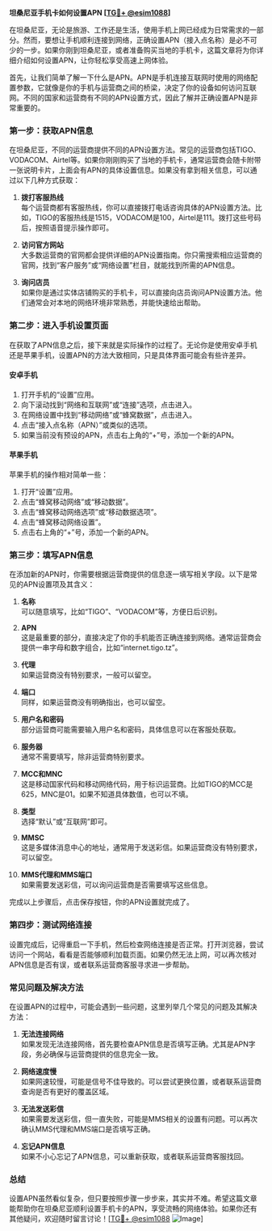 **坦桑尼亚手机卡如何设置APN [[TG💪+ @esim1088](https://t.me/s/esim1088)]**

在坦桑尼亚，无论是旅游、工作还是生活，使用手机上网已经成为日常需求的一部分。然而，要想让手机顺利连接到网络，正确设置APN（接入点名称）是必不可少的一步。如果你刚到坦桑尼亚，或者准备购买当地的手机卡，这篇文章将为你详细介绍如何设置APN，让你轻松享受高速上网体验。

首先，让我们简单了解一下什么是APN。APN是手机连接互联网时使用的网络配置参数，它就像是你的手机与运营商之间的桥梁，决定了你的设备如何访问互联网。不同的国家和运营商有不同的APN设置方式，因此了解并正确设置APN是非常重要的。

### **第一步：获取APN信息**

在坦桑尼亚，不同的运营商提供不同的APN设置方法。常见的运营商包括TIGO、VODACOM、Airtel等。如果你刚刚购买了当地的手机卡，通常运营商会随卡附带一张说明卡片，上面会有APN的具体设置信息。如果没有拿到相关信息，可以通过以下几种方式获取：

1. **拨打客服热线**  
   每个运营商都有客服热线，你可以直接拨打电话咨询具体的APN设置方法。比如，TIGO的客服热线是1515，VODACOM是100，Airtel是111。拨打这些号码后，按照语音提示操作即可。

2. **访问官方网站**  
   大多数运营商的官网都会提供详细的APN设置指南。你只需搜索相应运营商的官网，找到“客户服务”或“网络设置”栏目，就能找到所需的APN信息。

3. **询问店员**  
   如果你是通过实体店铺购买的手机卡，可以直接向店员询问APN设置方法。他们通常会对本地的网络环境非常熟悉，并能快速给出帮助。

### **第二步：进入手机设置页面**

在获取了APN信息之后，接下来就是实际操作的过程了。无论你是使用安卓手机还是苹果手机，设置APN的方法大致相同，只是具体界面可能会有些许差异。

#### **安卓手机**
1. 打开手机的“设置”应用。
2. 向下滚动找到“网络和互联网”或“连接”选项，点击进入。
3. 在网络设置中找到“移动网络”或“蜂窝数据”，点击进入。
4. 点击“接入点名称（APN）”或类似的选项。
5. 如果当前没有预设的APN，点击右上角的“+”号，添加一个新的APN。

#### **苹果手机**
苹果手机的操作相对简单一些：
1. 打开“设置”应用。
2. 点击“蜂窝移动网络”或“移动数据”。
3. 点击“蜂窝移动网络选项”或“移动数据选项”。
4. 点击“蜂窝移动网络设置”。
5. 点击右上角的“+”号，添加一个新的APN。

### **第三步：填写APN信息**

在添加新的APN时，你需要根据运营商提供的信息逐一填写相关字段。以下是常见的APN设置项及其含义：

1. **名称**  
   可以随意填写，比如“TIGO”、“VODACOM”等，方便日后识别。

2. **APN**  
   这是最重要的部分，直接决定了你的手机能否正确连接到网络。通常运营商会提供一串字母和数字组合，比如“internet.tigo.tz”。

3. **代理**  
   如果运营商没有特别要求，一般可以留空。

4. **端口**  
   同样，如果运营商没有明确指出，也可以留空。

5. **用户名和密码**  
   部分运营商可能需要输入用户名和密码，具体信息可以在客服处获取。

6. **服务器**  
   通常不需要填写，除非运营商特别要求。

7. **MCC和MNC**  
   这是移动国家代码和移动网络代码，用于标识运营商。比如TIGO的MCC是625，MNC是01。如果不知道具体数值，也可以不填。

8. **类型**  
   选择“默认”或“互联网”即可。

9. **MMSC**  
   这是多媒体消息中心的地址，通常用于发送彩信。如果运营商没有特别要求，可以留空。

10. **MMS代理和MMS端口**  
    如果需要发送彩信，可以询问运营商是否需要填写这些信息。

完成以上步骤后，点击保存按钮，你的APN设置就完成了。

### **第四步：测试网络连接**

设置完成后，记得重启一下手机，然后检查网络连接是否正常。打开浏览器，尝试访问一个网站，看看是否能够顺利加载页面。如果仍然无法上网，可以再次核对APN信息是否有误，或者联系运营商客服寻求进一步帮助。

### **常见问题及解决方法**

在设置APN的过程中，可能会遇到一些问题，这里列举几个常见的问题及其解决方法：

1. **无法连接网络**  
   如果发现无法连接网络，首先要检查APN信息是否填写正确。尤其是APN字段，务必确保与运营商提供的信息完全一致。

2. **网络速度慢**  
   如果网速较慢，可能是信号不佳导致的。可以尝试更换位置，或者联系运营商查询是否有更好的覆盖区域。

3. **无法发送彩信**  
   如果需要发送彩信，但一直失败，可能是MMS相关的设置有问题。可以再次确认MMS代理和MMS端口是否填写正确。

4. **忘记APN信息**  
   如果不小心忘记了APN信息，可以重新获取，或者联系运营商客服找回。

### **总结**

设置APN虽然看似复杂，但只要按照步骤一步步来，其实并不难。希望这篇文章能帮助你在坦桑尼亚顺利设置手机卡的APN，享受流畅的网络体验。如果你还有其他疑问，欢迎随时留言讨论！[[TG💪+ @esim1088](https://t.me/s/esim1088) ![Image](https://i.postimg.cc/4NQfJmqS/Snipaste-2025-05-13-00-14-12.png)]